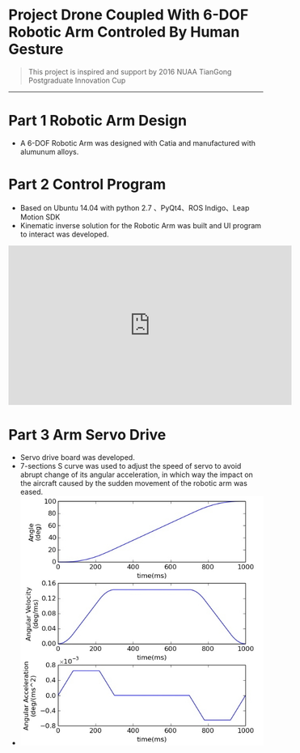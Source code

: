 # Project Drone Coupled With 6-DOF Robotic Arm Controled By Human Gesture
> This project is inspired and support by 2016 NUAA TianGong Postgraduate Innovation Cup

---

# Part 1 Robotic Arm Design
+ A 6-DOF Robotic Arm was designed with Catia and manufactured with alumunum alloys.

# Part 2 Control Program
+ Based on Ubuntu 14.04 with python 2.7 、PyQt4、ROS Indigo、Leap Motion SDK
+ Kinematic inverse solution for the Robotic Arm was built and UI program to interact was developed.

<iframe width="560" height="315" src="https://www.youtube.com/embed/pT87frJrrzI" frameborder="0" allowfullscreen></iframe>

# Part 3 Arm Servo Drive
+ Servo drive board was developed.
+ 7-sections S curve was used to adjust the speed of servo to avoid abrupt change of its angular acceleration, in which way the impact on the aircraft caused by the sudden movement of the robotic arm was eased.
+ ![](/S-Curve/S-Curve.png)
